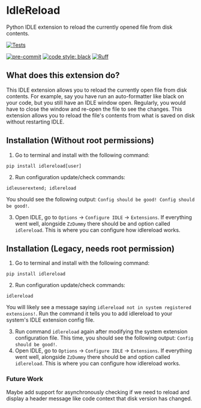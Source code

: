 # IdleReload
Python IDLE extension to reload the currently opened file from disk contents.

[![Tests](https://github.com/CoolCat467/idlereload/actions/workflows/tests.yml/badge.svg?branch=main)](https://github.com/CoolCat467/idlereload/actions/workflows/tests.yml)
<!-- BADGIE TIME -->

[![pre-commit](https://img.shields.io/badge/pre--commit-enabled-brightgreen?logo=pre-commit)](https://github.com/pre-commit/pre-commit)
[![code style: black](https://img.shields.io/badge/code_style-black-000000.svg)](https://github.com/psf/black)
[![Ruff](https://img.shields.io/endpoint?url=https://raw.githubusercontent.com/astral-sh/ruff/main/assets/badge/v2.json)](https://github.com/astral-sh/ruff)

<!-- END BADGIE TIME -->

## What does this extension do?
This IDLE extension allows you to reload the currently open file from disk
contents. For example, say you have run an auto-formatter like black on
your code, but you still have an IDLE window open. Regularly, you would
have to close the window and re-open the file to see the changes. This
extension allows you to reload the file's contents from what is saved
on disk without restarting IDLE.

## Installation (Without root permissions)
1) Go to terminal and install with the following command:
```console
pip install idlereload[user]
```

2) Run configuration update/check commands:
```console
idleuserextend; idlereload
```

You should see the following output:
`Config should be good! Config should be good!`.

3) Open IDLE, go to `Options` -> `Configure IDLE` -> `Extensions`.
If everything went well, alongside `ZzDummy` there should be and
option called `idlereload`. This is where you can configure how
idlereload works.

## Installation (Legacy, needs root permission)
1) Go to terminal and install with the following command:
```console
pip install idlereload
```

2) Run configuration update/check commands:
```console
idlereload
```

You will likely see a message saying
`idlereload not in system registered extensions!`. Run the command
it tells you to add idlereload to your system's IDLE extension config file.

3) Run command `idlereload` again after modifying the system extension
configuration file. This time, you should see the following output:
`Config should be good!`.
4) Open IDLE, go to `Options` -> `Configure IDLE` -> `Extensions`.
If everything went well, alongside `ZzDummy` there should be and
option called `idlereload`. This is where you can configure how
idlereload works.


### Future Work
Maybe add support for asynchronously checking if we need to reload and
display a header message like code context that disk version has changed.

